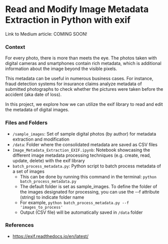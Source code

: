 # Read and Modify Image Metadata Extraction in Python with exif

Link to Medium article: COMING SOON!

### Context
For every photo, there is more than meets the eye. The photos taken with digital cameras and smartphones contain rich metadata, which is additional information about the image beyond the visible pixels.

This metadata can be useful in numerous business cases. For instance, fraud detection systems for insurance claims analyze metadata of submitted photographs to check whether the pictures were taken before the accident (aka date of loss).

In this project, we explore how we can utilize the exif library to read and edit the metadata of digital images.


### Files and Folders
- `/sample_images`: Set of sample digital photos (by author) for metadata extraction and modification
- `/data`: Folder where the consolidated metadata are saved as CSV files
- `Image_Metadata_Extraction_EXIF.ipynb`: Notebook showcasing the different image metadata processing techniques (e.g. create, read, update, delete) with the exif library
- `batch_process_metadata.py`: Python script to batch process metadata of a set of images
   - This can be done by running this command in the terminal: `python batch_process_metadata.py`
   - The default folder is set as sample_images. To define the folder of the images designated for processing, you can use the --f attribute (string) to indicate folder name
   - For example, `python batch_process_metadata.py --f 'images_to_process'`
   - Output (CSV file) will be automatically saved in `/data` folder

### References
- https://exif.readthedocs.io/en/latest/
